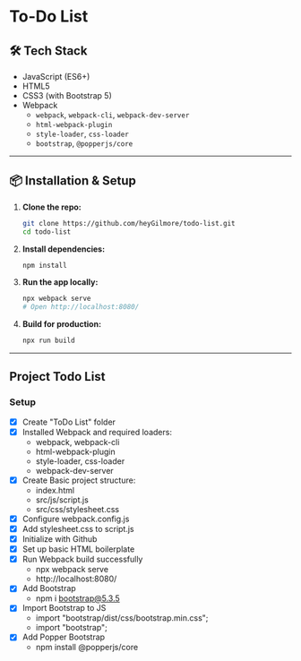 # To-Do List

## 🛠️ Tech Stack

- JavaScript (ES6+)
- HTML5
- CSS3 (with Bootstrap 5)
- Webpack
  - `webpack`, `webpack-cli`, `webpack-dev-server`
  - `html-webpack-plugin`
  - `style-loader`, `css-loader`
  - `bootstrap`, `@popperjs/core`

---

## 📦 Installation & Setup

1. **Clone the repo:**
   ```bash
   git clone https://github.com/heyGilmore/todo-list.git
   cd todo-list
   ```
2. **Install dependencies:**
   ```bash
   npm install
   ```
3. **Run the app locally:**

   ```bash
   npx webpack serve
   # Open http://localhost:8080/
   ```

4. **Build for production:**
   ```bash
   npx run build
   ```

---

## Project Todo List

### Setup

- [x] Create "ToDo List" folder
- [x] Installed Webpack and required loaders:
  - webpack, webpack-cli
  - html-webpack-plugin
  - style-loader, css-loader
  - webpack-dev-server
- [x] Create Basic project structure:
  - index.html
  - src/js/script.js
  - src/css/stylesheet.css
- [x] Configure webpack.config.js
- [x] Add stylesheet.css to script.js
- [x] Initialize with Github
- [x] Set up basic HTML boilerplate
- [x] Run Webpack build successfully
  - npx webpack serve
  - http://localhost:8080/
- [x] Add Bootstrap
  - npm i bootstrap@5.3.5
- [x] Import Bootstrap to JS
  - import "bootstrap/dist/css/bootstrap.min.css";
  - import "bootstrap";
- [x] Add Popper Bootstrap
  - npm install @popperjs/core
